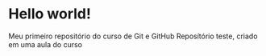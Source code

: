 # Hello world!
Meu primeiro repositório do curso de Git e GitHub
Reposítório teste, criado em uma aula do curso
